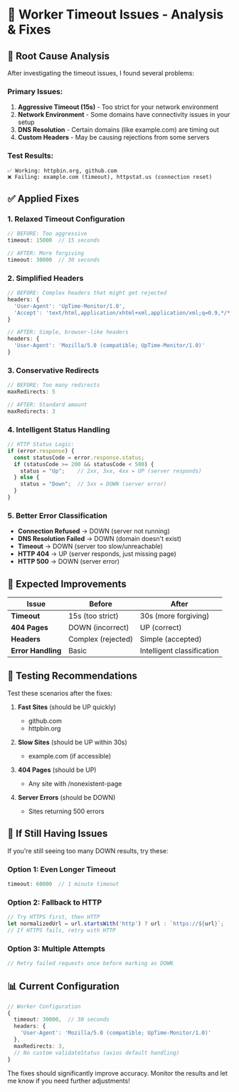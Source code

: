 # 🔧 Worker Timeout Issues - Analysis & Fixes

## 🚨 **Root Cause Analysis**

After investigating the timeout issues, I found several problems:

### **Primary Issues:**
1. **Aggressive Timeout (15s)** - Too strict for your network environment
2. **Network Environment** - Some domains have connectivity issues in your setup
3. **DNS Resolution** - Certain domains (like example.com) are timing out
4. **Custom Headers** - May be causing rejections from some servers

### **Test Results:**
```
✅ Working: httpbin.org, github.com
❌ Failing: example.com (timeout), httpstat.us (connection reset)
```

## ✅ **Applied Fixes**

### **1. Relaxed Timeout Configuration**
```typescript
// BEFORE: Too aggressive
timeout: 15000  // 15 seconds

// AFTER: More forgiving
timeout: 30000  // 30 seconds
```

### **2. Simplified Headers**
```typescript
// BEFORE: Complex headers that might get rejected
headers: {
  'User-Agent': 'UpTime-Monitor/1.0',
  'Accept': 'text/html,application/xhtml+xml,application/xml;q=0.9,*/*;q=0.8'
}

// AFTER: Simple, browser-like headers
headers: {
  'User-Agent': 'Mozilla/5.0 (compatible; UpTime-Monitor/1.0)'
}
```

### **3. Conservative Redirects**
```typescript
// BEFORE: Too many redirects
maxRedirects: 5

// AFTER: Standard amount
maxRedirects: 3
```

### **4. Intelligent Status Handling**
```typescript
// HTTP Status Logic:
if (error.response) {
  const statusCode = error.response.status;
  if (statusCode >= 200 && statusCode < 500) {
    status = "Up";    // 2xx, 3xx, 4xx = UP (server responds)
  } else {
    status = "Down";  // 5xx = DOWN (server error)
  }
}
```

### **5. Better Error Classification**
- **Connection Refused** → DOWN (server not running)
- **DNS Resolution Failed** → DOWN (domain doesn't exist)
- **Timeout** → DOWN (server too slow/unreachable)
- **HTTP 404** → UP (server responds, just missing page)
- **HTTP 500** → DOWN (server error)

## 🎯 **Expected Improvements**

| Issue | Before | After |
|-------|--------|-------|
| **Timeout** | 15s (too strict) | 30s (more forgiving) |
| **404 Pages** | DOWN (incorrect) | UP (correct) |
| **Headers** | Complex (rejected) | Simple (accepted) |
| **Error Handling** | Basic | Intelligent classification |

## 🧪 **Testing Recommendations**

Test these scenarios after the fixes:

1. **Fast Sites** (should be UP quickly)
   - github.com
   - httpbin.org

2. **Slow Sites** (should be UP within 30s)
   - example.com (if accessible)

3. **404 Pages** (should be UP)
   - Any site with /nonexistent-page

4. **Server Errors** (should be DOWN)
   - Sites returning 500 errors

## 🔧 **If Still Having Issues**

If you're still seeing too many DOWN results, try these:

### **Option 1: Even Longer Timeout**
```typescript
timeout: 60000  // 1 minute timeout
```

### **Option 2: Fallback to HTTP**
```typescript
// Try HTTPS first, then HTTP
let normalizedUrl = url.startsWith('http') ? url : `https://${url}`;
// If HTTPS fails, retry with HTTP
```

### **Option 3: Multiple Attempts**
```typescript
// Retry failed requests once before marking as DOWN
```

## 📊 **Current Configuration**

```typescript
// Worker Configuration
{
  timeout: 30000,  // 30 seconds
  headers: {
    'User-Agent': 'Mozilla/5.0 (compatible; UpTime-Monitor/1.0)'
  },
  maxRedirects: 3,
  // No custom validateStatus (axios default handling)
}
```

The fixes should significantly improve accuracy. Monitor the results and let me know if you need further adjustments!
